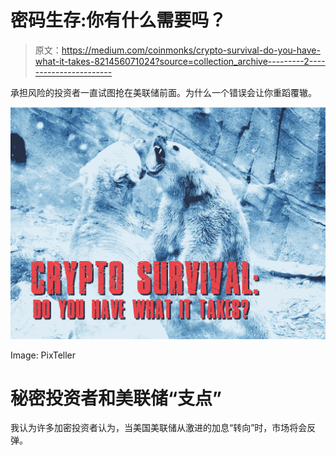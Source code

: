 # 密码生存:你有什么需要吗？

> 原文：<https://medium.com/coinmonks/crypto-survival-do-you-have-what-it-takes-821456071024?source=collection_archive---------2----------------------->

承担风险的投资者一直试图抢在美联储前面。为什么一个错误会让你重蹈覆辙。

![](img/d895bf819891cb589e171c35f7491113.png)

Image: PixTeller

# 秘密投资者和美联储“支点”

我认为许多加密投资者认为，当美国美联储从激进的加息“转向”时，市场将会反弹。